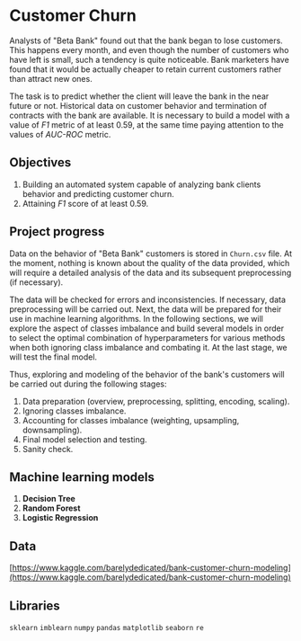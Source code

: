# Customer Churn

Analysts of "Beta Bank" found out that the bank began to lose customers. This happens every month, and even though the number of customers who have left is small, such a tendency is quite noticeable. Bank marketers have found that it would be actually cheaper to retain current customers rather than attract new ones. 

The task is to predict whether the client will leave the bank in the near future or not. Historical data on customer behavior and termination of contracts with the bank are available. It is necessary to build a model with a value of *F1* metric of at least 0.59, at the same time paying attention to the values of *AUC-ROC* metric.

## Objectives

1. Building an automated system capable of analyzing bank clients behavior and predicting customer churn.
2. Attaining *F1* score of at least 0.59. 

## Project progress

Data on the behavior of "Beta Bank" customers is stored in `Churn.csv` file. At the moment, nothing is known about the quality of the data provided, which will require a detailed analysis of the data and its subsequent preprocessing (if necessary). 

The data will be checked for errors and inconsistencies. If necessary, data preprocessing will be carried out. Next, the data will be prepared for their use in machine learning algorithms. In the following sections, we will explore the aspect of classes imbalance and build several models in order to select the optimal combination of hyperparameters for various methods when both ignoring class imbalance and combating it. At the last stage, we will test the final model.

Thus, exploring and modeling of the behavior of the bank's customers will be carried out during the following stages:

1. Data preparation (overview, preprocessing, splitting, encoding, scaling).
2. Ignoring classes imbalance.
3. Accounting for classes imbalance (weighting, upsampling, downsampling).
4. Final model selection and testing.
5. Sanity check.

## Machine learning models 

1. **Decision Tree**
2. **Random Forest**
3. **Logistic Regression**

## Data 

[https://www.kaggle.com/barelydedicated/bank-customer-churn-modeling](https://www.kaggle.com/barelydedicated/bank-customer-churn-modeling)

## Libraries

`sklearn` `imblearn` `numpy` `pandas` `matplotlib` `seaborn` `re`
